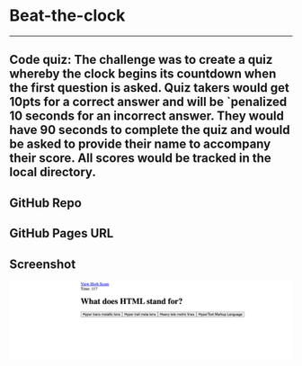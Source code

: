 # Beat-the-clock
___
## Code quiz: The challenge was to create a quiz whereby the clock begins its countdown when the first question is asked. Quiz takers would get 10pts for a correct answer and will be `penalized 10 seconds for an incorrect answer. They would have 90 seconds to complete the quiz and would be asked to provide their name to accompany their score. All scores would be tracked in the local directory.

## GitHub Repo

## GitHub Pages URL

## Screenshot
![quiz-screen-shot](asset/images/Screenshot%202023-01-05%20at%209.54.28%20AM.png)